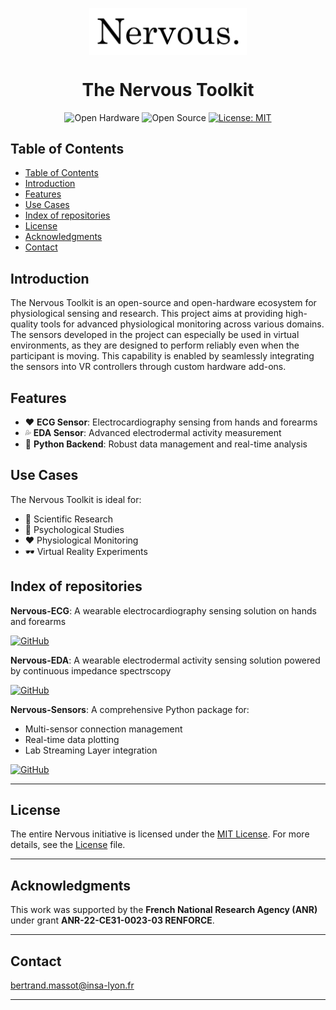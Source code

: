 <p align="center">
    <img src="assets/nervous-logo.png" align="center" width="50%">
</p>
<p align="center">
    <h1 align="center">The Nervous Toolkit</h1>
</p>

<p align="center">
    <img alt="Open Hardware" src="https://img.shields.io/badge/Open%20Hardware-Yes-brightgreen"/>
    <img alt="Open Source" src="https://img.shields.io/badge/Open%20Source-Yes-brightgreen"/>
    <a href="https://opensource.org/licenses/MIT"><img alt="License: MIT" src="https://img.shields.io/badge/License-MIT-yellow.svg"/></a>
</p>

## Table of Contents

- [Table of Contents](#table-of-contents)
- [Introduction](#introduction)
- [Features](#features)
- [Use Cases](#use-cases)
- [Index of repositories](#index-of-repositories)
- [License](#license)
- [Acknowledgments](#acknowledgments)
- [Contact](#contact)

## Introduction

The Nervous Toolkit is an open-source and open-hardware ecosystem for physiological sensing and research.
This project aims at providing high-quality tools for advanced physiological monitoring across various domains.
The sensors developed in the project can especially be used in virtual environments, as they are designed to perform reliably even when the participant is moving.
This capability is enabled by seamlessly integrating the sensors into VR controllers through custom hardware add-ons.

## Features

- ❤️ **ECG Sensor**: Electrocardiography sensing from hands and forearms
- 💦 **EDA Sensor**: Advanced electrodermal activity measurement
- 🐍 **Python Backend**: Robust data management and real-time analysis

## Use Cases

The Nervous Toolkit is ideal for:

- 🔬 Scientific Research
- 🧠 Psychological Studies
- ❤️ Physiological Monitoring
- 🕶️ Virtual Reality Experiments

## Index of repositories

**Nervous-ECG**: A wearable electrocardiography sensing solution on hands and forearms

[![GitHub](https://img.shields.io/badge/GitHub-Nervous--ECG-blue?style=flat-square&logo=github)](https://github.com/sensors-inl/Nervous-ECG)

**Nervous-EDA**: A wearable electrodermal activity sensing solution powered by continuous impedance spectrscopy

[![GitHub](https://img.shields.io/badge/GitHub-Nervous--EDA-blue?style=flat-square&logo=github)](https://github.com/sensors-inl/Nervous-EDA)

**Nervous-Sensors**: A comprehensive Python package for:

- Multi-sensor connection management
- Real-time data plotting
- Lab Streaming Layer integration

[![GitHub](https://img.shields.io/badge/GitHub-Nervous--Sensors-blue?style=flat-square&logo=github)](https://github.com/sensors-inl/Nervous-Sensors)

---

## License

The entire Nervous initiative is licensed under the [MIT License](https://opensource.org/licenses/MIT). For more details, see the [License](LICENSE.md) file.

---

## Acknowledgments

This work was supported by the **French National Research Agency (ANR)** under grant **ANR-22-CE31-0023-03 RENFORCE**.

---

## Contact

[bertrand.massot@insa-lyon.fr](mailto:bertrand.massot@insa-lyon.fr)

---

